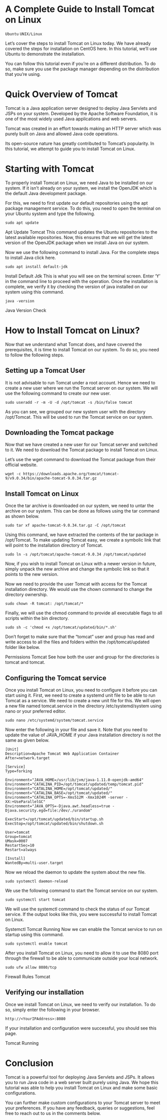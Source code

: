 # A Complete Guide to Install Tomcat on Linux

```Ubuntu``` ```UNIX/Linux```

Let’s cover the steps to install Tomcat on Linux today. We have already covered the steps for installation on CentOS here. In this tutorial, we’ll use Ubuntu to demonstrate the installation.


You can follow this tutorial even if you’re on a different distribution. To do so, make sure you use the package manager depending on the distribution that you’re using.


# Quick Overview of Tomcat


Tomcat is a Java application server designed to deploy Java Servlets and JSPs on your system. Developed by the Apache Software Foundation, it is one of the most widely used Java applications and web servers.


Tomcat was created in an effort towards making an HTTP server which was purely built on Java and allowed Java code operations.


Its open-source nature has greatly contributed to Tomcat’s popularity. In this tutorial, we attempt to guide you to install Tomcat on Linux.


# Starting with Tomcat


To properly install Tomcat on Linux, we need Java to be installed on our system. If it isn’t already on your system, we install the OpenJDK which is the default Java development package.


For this, we need to first update our default repositories using the apt package management service. To do this, you need to open the terminal on your Ubuntu system and type the following.


```
sudo apt update

```


Apt Update Tomcat
This command updates the Ubuntu repositories to the latest available repositories. Now, this ensures that we will get the latest version of the OpenJDK package when we install Java on our system.


Now we use the following command to install Java. For the complete steps to install Java click here.


```
sudo apt install default-jdk

```


Install Default Jdk
This is what you will see on the terminal screen. Enter ‘Y’ in the command line to proceed with the operation. Once the installation is complete, we verify it by checking the version of java installed on our system using this command.


```
java -version

```


Java Version Check
# How to Install Tomcat on Linux?


Now that we understand what Tomcat does, and have covered the prerequisites, it is time to install Tomcat on our system. To do so, you need to follow the following steps.


## Setting up a Tomcat User


It is not advisable to run Tomcat under a root account. Hence we need to create a new user where we run the Tomcat server on our system. We will use the following command to create our new user.


```
sudo useradd -r -m -U -d /opt/tomcat -s /bin/false tomcat

```


As you can see, we grouped our new system user with the directory /opt/Tomcat. This will be used to run the Tomcat service on our system.


## Downloading the Tomcat package


Now that we have created a new user for our Tomcat server and switched to it. We need to download the Tomcat package to install Tomcat on Linux.


Let’s use the wget command to download the Tomcat package from their official website.


```
wget -c https://downloads.apache.org/tomcat/tomcat-9/v9.0.34/bin/apache-tomcat-9.0.34.tar.gz

```


## Install Tomcat on Linux


Once the tar archive is downloaded on our system, we need to untar the archive on our system. This can be done as follows using the tar command as shown below.


```
sudo tar xf apache-tomcat-9.0.34.tar.gz -C /opt/tomcat

```


Using this command, we have extracted the contents of the tar package in /opt/Tomcat. To make updating Tomcat easy, we create a symbolic link that will point to the installation directory of Tomcat.


```
sudo ln -s /opt/tomcat/apache-tomcat-9.0.34 /opt/tomcat/updated

```


Now, if you wish to install Tomcat on Linux with a newer version in future, simply unpack the new archive and change the symbolic link so that it points to the new version.


Now we need to provide the user Tomcat with access for the Tomcat installation directory. We would use the chown command to change the directory ownership.


```
sudo chown -R tomcat: /opt/tomcat/*

```


Finally, we will use the chmod command to provide all executable flags to all scripts within the bin directory.


```
sudo sh -c 'chmod +x /opt/tomcat/updated/bin/*.sh'

```


Don’t forget to make sure that the “tomcat” user and group has read and write access to all the files and folders within the /opt/tomcat/updated folder like below.


Permissions Tomcat
See how both the user and group for the directories is tomcat and tomcat.


## Configuring the Tomcat service


Once you install Tomcat on Linux, you need to configure it before you can start using it. First, we need to create a systemd unit file to be able to run Tomcat as a service. We need to create a new unit file for this. We will open a new file named tomcat.service in the directory /etc/systemd/system using nano or your preferred editor.


```
sudo nano /etc/systemd/system/tomcat.service

```


Now enter the following in your file and save it. Note that you need to update the value of JAVA_HOME if your Java installation directory is not the same as given below.


```
[Unit]
Description=Apache Tomcat Web Application Container
After=network.target

[Service]
Type=forking

Environment="JAVA_HOME=/usr/lib/jvm/java-1.11.0-openjdk-amd64"
Environment="CATALINA_PID=/opt/tomcat/updated/temp/tomcat.pid"
Environment="CATALINA_HOME=/opt/tomcat/updated/"
Environment="CATALINA_BASE=/opt/tomcat/updated/"
Environment="CATALINA_OPTS=-Xms512M -Xmx1024M -server -XX:+UseParallelGC"
Environment="JAVA_OPTS=-Djava.awt.headless=true -Djava.security.egd=file:/dev/./urandom"

ExecStart=/opt/tomcat/updated/bin/startup.sh
ExecStop=/opt/tomcat/updated/bin/shutdown.sh

User=tomcat
Group=tomcat
UMask=0007
RestartSec=10
Restart=always

[Install]
WantedBy=multi-user.target

```


Now we reload the daemon to update the system about the new file.


```
sudo systemctl daemon-reload

```


We use the following command to start the Tomcat service on our system.


```
sudo systemctl start tomcat

```


We will use the systemctl command to check the status of our Tomcat service. If the output looks like this, you were successful to install Tomcat on Linux.


Systemctl Tomcat Running
Now we can enable the Tomcat service to run on startup using this command.


```
sudo systemctl enable tomcat

```


After you install Tomcat on Linux, you need to allow it to use the 8080 port through the firewall to be able to communicate outside your local network.


```
sudo ufw allow 8080/tcp

```


Firewall Rules Tomcat
## Verifying our installation


Once we install Tomcat on Linux, we need to verify our installation. To do so, simply enter the following in your browser.


```
http://<YourIPAddress>:8080

```


If your installation and configuration were successful, you should see this page.


Tomcat Running
# Conclusion


Tomcat is a powerful tool for deploying Java Servlets and JSPs. It allows you to run Java code in a web server built purely using Java. We hope this tutorial was able to help you install Tomcat on Linux and make some basic configurations.


You can further make custom configurations to your Tomcat server to meet your preferences. If you have any feedback, queries or suggestions, feel free to reach out to us in the comments below.


